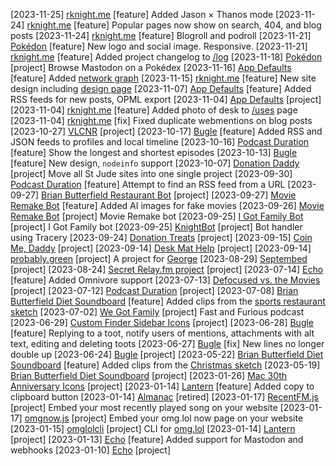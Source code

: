 [2023-11-25] [rknight.me](https://rknight.me) [feature] Added Jason × Thanos mode
[2023-11-24] [rknight.me](https://rknight.me) [feature] Popular pages now show on search, 404, and blog posts
[2023-11-24] [rknight.me](https://rknight.me) [feature] Blogroll and podroll
[2023-11-21] [Pokédon](https://pokedon.rknight.me) [feature] New logo and social image. Responsive.
[2023-11-21] [rknight.me](https://rknight.me) [feature] Added project changelog to [/log](/log)
[2023-11-18] [Pokédon](https://pokedon.rknight.me) [project] Browse Mastodon on a Pokédex
[2023-11-16] [App Defaults](https://defaults.rknight.me) [feature] Added [network graph](https://defaults.rknight.me/network)
[2023-11-15] [rknight.me](https://rknight.me) [feature] New site design including [design page](/design)
[2023-11-07] [App Defaults](https://defaults.rknight.me) [feature] Added RSS feeds for new posts, OPML export
[2023-11-04] [App Defaults](https://defaults.rknight.me) [project] 
[2023-11-04] [rknight.me](https://rknight.me) [feature] Added photo of desk to [/uses](/uses) page
[2023-11-04] [rknight.me](https://rknight.me) [fix] Fixed duplicate webmentions on blog posts
[2023-10-27] [VLCNR](https://vlcnr.rknight.me) [project]
[2023-10-17] [Bugle](https://bugle.lol) [feature] Added RSS and JSON feeds to profiles and local timeline
[2023-10-16] [Podcast Duration](https://podduration.rknight.me/) [feature] Show the longest and shortest episodes
[2023-10-13] [Bugle](https://bugle.lol) [feature] New design, `nodeinfo` support
[2023-10-07] [Donation Daddy](https://donationdaddy.rknight.me/) [project] Move all St Jude sites into one single project
[2023-09-30] [Podcast Duration](https://podduration.rknight.me/) [feature] Attempt to find an RSS feed from a URL
[2023-09-27] [Brian Butterfield Restaurant Bot](https://bugle.lol/@treatday) [project]
[2023-09-27] [Movie Remake Bot](https://bugle.lol/@movieremakes) [feature] Added AI images for fake movies
[2023-09-26] [Movie Remake Bot](https://bugle.lol/@movieremakes) [project] Movie Remake bot
[2023-09-25] [I Got Family Bot](https://bugle.lol/@family) [project] I Got Family bot
[2023-09-25] [KnightBot](https://knightbot.rknight.me) [project] Bot handler using Tracery
[2023-09-24] [Donation Treats](https://donationtreat.rknight.me/) [project]
[2023-09-15] [Coin Me, Daddy](https://coinme.dad) [project]
[2023-09-14] [Desk Mat Help](https://deskmat.help) [project]
[2023-09-14] [probably.green](https://probably.green) [project] A project for [George](https://george.chachanidze.com/)
[2023-08-29] [Septembed](https://septembed.rknight.me) [project]
[2023-08-24] [Secret Relay.fm project](https://relay.fm) [project]
[2023-07-14] [Echo](https://echo.rknight.me/) [feature] Added Omnivore support
[2023-07-13] [Defocused vs. the Movies](https://defocused-vs-the-movies.netlify.app/) [project]
[2023-07-12] [Podcast Duration](https://podduration.rknight.me/) [project]
[2023-07-08] [Brian Butterfield Diet Soundboard](https://treatday.rknight.me/) [feature] Added clips from the [sports restaurant sketch](https://www.youtube.com/watch?v=asxxHrKt9EQ)
[2023-07-02] [We Got Family](https://wegot.family) [project] Fast and Furious podcast
[2023-06-29] [Custom Finder Sidebar Icons](https://github.com/rknightuk/custom-finder-sidebar-icons) [project]
[2023-06-28] [Bugle](https://bugle.lol) [feature] Replying to a toot, notify users of mentions, attachments with alt text, editing and deleting toots
[2023-06-27] [Bugle](https://bugle.lol) [fix] New lines no longer double up
[2023-06-24] [Bugle](https://bugle.lol) [project]
[2023-05-22] [Brian Butterfield Diet Soundboard](https://treatday.rknight.me/) [feature] Added clips from the [Christmas sketch](https://www.youtube.com/watch?v=u9E2ibmcUA8)
[2023-05-19] [Brian Butterfield Diet Soundboard](https://treatday.rknight.me/) [project]
[2023-01-26] [Mac 30th Anniversary Icons](https://rknightuk.github.io/mac-30-font-svg/) [project]
[2023-01-14] [Lantern](https://lantern.rknight.me/) [feature] Added copy to clipboard button
[2023-01-14] [Almanac](https://almanac.rknight.me/) [retired]
[2023-01-17] [RecentFM.js](https://recentfm.rknight.me/) [project] Embed your most recently played song on your website
[2023-01-17] [omgnow.js](https://omgnow.rknight.me/) [project] Embed your omg.lol now page on your website
[2023-01-15] [omglolcli](https://github.com/rknightuk/omglolcli) [project] CLI for [omg.lol](https://home.omg.lol/referred-by/robb)
[2023-01-14] [Lantern](https://lantern.rknight.me/) [project]
[2023-01-13] [Echo](https://echo.rknight.me/) [feature] Added support for Mastodon and webhooks
[2023-01-10] [Echo](https://echo.rknight.me/) [project]